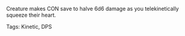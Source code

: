 Creature makes CON save to halve 6d6 damage as you telekinetically squeeze their heart.

Tags: Kinetic, DPS